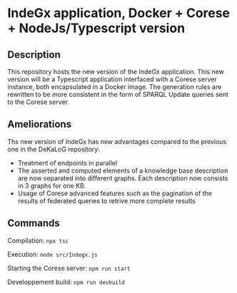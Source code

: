 # IndeGx application, Docker + Corese + NodeJs/Typescript version

## Description
This repository hosts the new version of the IndeGx application. This new version will be a Typescript application interfaced with a Corese server instance, both encapsulated in a Docker image. The generation rules are rewritten to be more consistent in the form of SPARQL Update queries sent to the Corese server. 

## Ameliorations
Ths new version of IndeGx has new advantages compared to the previous one in the DeKaLoG repository:
- Treatment of endpoints in parallel
- The asserted and computed elements of a knowledge base description are now separated into different graphs. Each description now consists in 3 graphs for one KB.
- Usage of Corese advanced features such as the pagination of the results of federated queries to retrive more complete results

## Commands

Compilation:
`npx tsc`

Execution:
`node src/Indegx.js`

Starting the Corese server:
`npm run start`

Developpement build:
`npm run devbuild`
